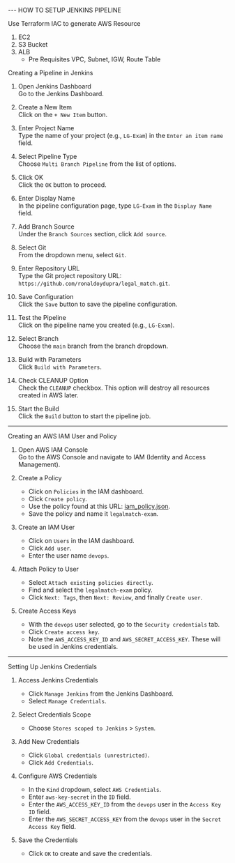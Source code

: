--- HOW TO SETUP JENKINS PIPELINE

Use Terraform IAC to generate AWS Resource 
   1. EC2
   2. S3 Bucket
   3. ALB
      - Pre Requisites VPC, Subnet, IGW, Route Table

 
Creating a Pipeline in Jenkins

1. Open Jenkins Dashboard  
   Go to the Jenkins Dashboard.

2. Create a New Item  
   Click on the `+ New Item` button.

3. Enter Project Name  
   Type the name of your project (e.g., `LG-Exam`) in the `Enter an item name` field.

4. Select Pipeline Type  
   Choose `Multi Branch Pipeline` from the list of options.

5. Click OK  
   Click the `OK` button to proceed.

6. Enter Display Name  
   In the pipeline configuration page, type `LG-Exam` in the `Display Name` field.

7. Add Branch Source  
   Under the `Branch Sources` section, click `Add source`.

8. Select Git  
   From the dropdown menu, select `Git`.

9. Enter Repository URL  
   Type the Git project repository URL: `https://github.com/ronaldoydupra/legal_match.git`.

10. Save Configuration  
    Click the `Save` button to save the pipeline configuration.

11. Test the Pipeline  
    Click on the pipeline name you created (e.g., `LG-Exam`).

12. Select Branch  
    Choose the `main` branch from the branch dropdown.

13. Build with Parameters  
    Click `Build with Parameters`.

14. Check CLEANUP Option  
    Check the `CLEANUP` checkbox. This option will destroy all resources created in AWS later.

15. Start the Build  
    Click the `Build` button to start the pipeline job.

---

 Creating an AWS IAM User and Policy

1. Open AWS IAM Console  
   Go to the AWS Console and navigate to IAM (Identity and Access Management).

2. Create a Policy  
   - Click on `Policies` in the IAM dashboard.
   - Click `Create policy`.
   - Use the policy found at this URL: [iam_policy.json](https://github.com/ronaldoydupra/legal_match/blob/main/iam_policy.json).
   - Save the policy and name it `legalmatch-exam`.

3. Create an IAM User  
   - Click on `Users` in the IAM dashboard.
   - Click `Add user`.
   - Enter the user name `devops`.

4. Attach Policy to User  
   - Select `Attach existing policies directly`.
   - Find and select the `legalmatch-exam` policy.
   - Click `Next: Tags`, then `Next: Review`, and finally `Create user`.

5. Create Access Keys  
   - With the `devops` user selected, go to the `Security credentials` tab.
   - Click `Create access key`.
   - Note the `AWS_ACCESS_KEY_ID` and `AWS_SECRET_ACCESS_KEY`. These will be used in Jenkins credentials.

---

 Setting Up Jenkins Credentials

1. Access Jenkins Credentials  
   - Click `Manage Jenkins` from the Jenkins Dashboard.
   - Select `Manage Credentials`.

2. Select Credentials Scope  
   - Choose `Stores scoped to Jenkins` > `System`.

3. Add New Credentials  
   - Click `Global credentials (unrestricted)`.
   - Click `Add Credentials`.

4. Configure AWS Credentials  
   - In the `Kind` dropdown, select `AWS Credentials`.
   - Enter `aws-key-secret` in the `ID` field.
   - Enter the `AWS_ACCESS_KEY_ID` from the `devops` user in the `Access Key ID` field.
   - Enter the `AWS_SECRET_ACCESS_KEY` from the `devops` user in the `Secret Access Key` field.

5. Save the Credentials  
   - Click `OK` to create and save the credentials.
